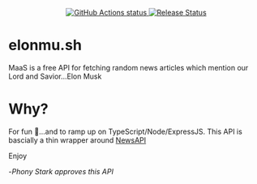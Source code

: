 <p align="center">
    <a href="https://github.com/nickatnight/elonmu.sh/actions">
        <img alt="GitHub Actions status" src="https://github.com/nickatnight/elonmu.sh/actions/workflows/main.yml/badge.svg">
    </a>
    <a href="https://github.com/nickatnight/elonmu.sh/releases"><img alt="Release Status" src="https://img.shields.io/github/v/release/nickatnight/elonmu.sh"></a>
</p>

# elonmu.sh

MaaS is a free API for fetching random news articles which mention our Lord and Savior...Elon Musk

# Why?

For fun 🤡...and to ramp up on TypeScript/Node/ExpressJS. This API is bascially a thin wrapper around [NewsAPI](https://newsapi.org/)

Enjoy

-_Phony Stark approves this API_

